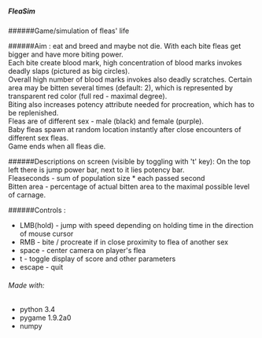 ##### FleaSim
######Game/simulation of fleas' life

######Aim : eat and breed and maybe not die.
With each bite fleas get bigger and have more biting power.   
Each bite create blood mark, high concentration of blood marks invokes deadly slaps (pictured as big circles).   
Overall high number of blood marks invokes also deadly scratches. Certain area may be bitten several times (default: 2), which is represented by transparent red color (full red - maximal degree).  
Biting also increases potency attribute needed for procreation, which has to be replenished.   
Fleas are of different sex - male (black) and female (purple).   
Baby fleas spawn at random location instantly after close encounters of different sex fleas.   
Game ends when all fleas die.

######Descriptions on screen (visible by toggling with 't' key):
On the top left there is jump power bar, next to it lies potency bar.  
Fleaseconds - sum of population size * each passed second  
Bitten area - percentage of actual bitten area to the maximal possible level of carnage.

######Controls :
* LMB(hold) - jump with speed depending on holding time in the direction of mouse cursor
* RMB - bite / procreate if in close proximity to flea of another sex
* space - center camera on player's flea
* t - toggle display of score and other parameters
* escape - quit

###### Made with:
* python 3.4
* pygame 1.9.2a0
* numpy
